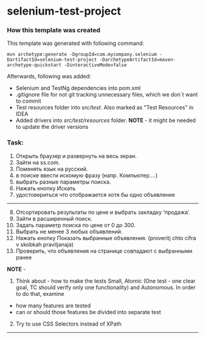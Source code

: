 # selenium-test-project

### How this template was created
This template was generated with following command:
```
mvn archetype:generate -DgroupId=com.mycompany.selenium -DartifactId=selenium-test-project -DarchetypeArtifactId=maven-archetype-quickstart -DinteractiveMode=false
```
Afterwards, following was added:
* Selenium and TestNg dependencies into pom.xml
* .gitignore file for not git tracking unnecessary files, which we don\`t want to commit
* Test resources folder into _src/test_. Also marked as "Test Resources" in IDEA
* Added drivers into _src/test/resources_ folder. **NOTE** - it might be needed to update the driver versions



### Task:
1. Открыть браузер и развернуть на весь экран.
2. Зайти на ss.com.
3. Поменять язык на русский.
4. в поиске ввести искомую фразу (напр. Компьютер....)
5. выбрать разные параметры поиска.
6. Нажать кнопку Искать
7. удостовериться что отображается хотя бы одно объявление

---

8. Отсортировать результаты по цене и выбрать закладку ‘продажа’.
9. Зайти в расширенный поиск.
10. Задать параметр поиска по цене от 0 до 300.
11. Выбрать не менее 3 любых объявлений.
12. Нажать кнопку Показать выбранные объявления. (proveritj chto cifra v skobkah praviljanaja)
13. Проверить, что объявления на странице совпадают с выбранными ранее

**NOTE** - 
1. Think about - how to make the tests Small, Atomic (One test - one clear goal, TC should verify only one functionality) and Autonomous. In order to do that, examine
 * how many features are tested
 * can or should those features be divided into separate test
2. Try to use CSS Selectors instead of XPath
---

